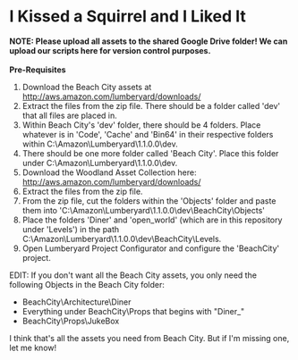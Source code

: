 ﻿# I Kissed a Squirrel and I Liked It
<b>NOTE: Please upload all assets to the shared Google Drive folder! We can upload our scripts here for version control purposes. </b><br><br>
<b>Pre-Requisites</b><br>
1. Download the Beach City assets at http://aws.amazon.com/lumberyard/downloads/<br>
2. Extract the files from the zip file. There should be a folder called 'dev' that all files are placed in. <br>
3. Within Beach City's 'dev' folder, there should be 4 folders. Place whatever is in 'Code', 'Cache' and 'Bin64' in their respective folders within C:\Amazon\Lumberyard\1.1.0.0\dev.<br>
4. There should be one more folder called 'Beach City'. Place this folder under C:\Amazon\Lumberyard\1.1.0.0\dev. <br>
5. Download the Woodland Asset Collection here: http://aws.amazon.com/lumberyard/downloads/<br>
6. Extract the files from the zip file.<br>
7. From the zip file, cut the folders within the 'Objects' folder and paste them into       'C:\Amazon\Lumberyard\1.1.0.0\dev\BeachCity\Objects'<br>
8. Place the folders 'Diner' and 'open_world' (which are in this repository under 'Levels') in the path C:\Amazon\Lumberyard\1.1.0.0\dev\BeachCity\Levels.<br> 
9. Open Lumberyard Project Configurator and configure the 'BeachCity' project.<br>

EDIT: If you don't want all the Beach City assets, you only need the following Objects in the Beach City folder: <br>
- BeachCity\Architecture\Diner<br>
- Everything under BeachCity\Props that begins with "Diner_"<br>
- BeachCity\Props\JukeBox<br>

I think that's all the assets you need from Beach City. But if I'm missing one, let me know!<br>
